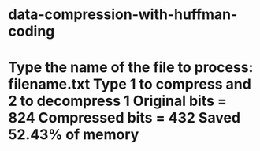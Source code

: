 # data-compression-with-huffman-coding
Type the name of the file to process:
filename.txt
Type 1 to compress and 2 to decompress
1
Original bits = 824
Compressed bits = 432
Saved 52.43% of memory
================
